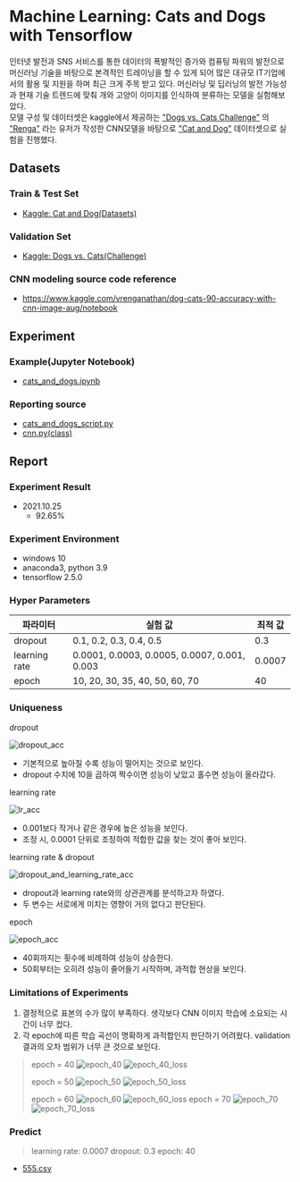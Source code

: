 # Machine Learning: Cats and Dogs with Tensorflow

인터넷 발전과 SNS 서비스를 통한 데이터의 폭발적인 증가와 컴퓨팅 파워의 발전으로 머신러닝 기술을 바탕으로 본격적인 트레이닝을 할 수 있게 되어 많은 대규모 IT기업에서의 활용 및 지원을 하며 최근 크게 주목 받고
있다. 머신러닝 및 딥러닝의 발전 가능성과 현재 기술 트렌드에 맞춰 개와 고양이 이미지를 인식하여 분류하는 모델을 실험해보았다.  
모델 구성 및 데이터셋은 kaggle에서 제공하는 ["Dogs vs. Cats Challenge"](https://www.kaggle.com/c/dogs-vs-cats/overview)
의 ["Renga"](https://www.kaggle.com/vrenganathan) 라는 유저가 작성한 CNN모델을 바탕으로
["Cat and Dog"](https://www.kaggle.com/tongpython/cat-and-dog) 데이터셋으로 실험을 진행했다.

## Datasets

### Train & Test Set

- [Kaggle: Cat and Dog(Datasets)](https://www.kaggle.com/tongpython/cat-and-dog)

### Validation Set

- [Kaggle: Dogs vs. Cats(Challenge)](https://www.kaggle.com/c/dogs-vs-cats/overview)

### CNN modeling source code reference

- https://www.kaggle.com/vrenganathan/dog-cats-90-accuracy-with-cnn-image-aug/notebook

## Experiment

### Example(Jupyter Notebook)

- [cats_and_dogs.ipynb](./cats_and_dogs.ipynb)

### Reporting source

- [cats_and_dogs_script.py](./src/cats_and_dogs_script.py)
- [cnn.py(class)](./src/cnn.py)

## Report

### Experiment Result

- 2021.10.25
    - 92.65%

### Experiment Environment

- windows 10
- anaconda3, python 3.9
- tensorflow 2.5.0

### Hyper Parameters

|파라미터|실험 값|최적 값|
|------|---|---|
|dropout|0.1, 0.2, 0.3, 0.4, 0.5|0.3|
|learning rate|0.0001, 0.0003, 0.0005, 0.0007, 0.001, 0.003|0.0007|
|epoch|10, 20, 30, 35, 40, 50, 60, 70|40|

### Uniqueness

dropout

![dropout_acc](./report/dropout_acc.png)

- 기본적으로 높아질 수록 성능이 떨어지는 것으로 보인다.
- dropout 수치에 10을 곱하여 짝수이면 성능이 낮았고 홀수면 성능이 올라갔다.

learning rate

![lr_acc](./report/learning_rate_acc.png)

- 0.001보다 작거나 같은 경우에 높은 성능을 보인다.
- 조정 시, 0.0001 단위로 조정하여 적합한 값을 찾는 것이 좋아 보인다.

learning rate & dropout

![dropout_and_learning_rate_acc](./report/dropout_and_learning_rate_acc.png)

- dropout과 learning rate와의 상관관계를 분석하고자 하였다.
- 두 변수는 서로에게 미치는 영향이 거의 없다고 판단된다.

epoch

![epoch_acc](./report/epoch_acc.png)

- 40회까지는 횟수에 비례하여 성능이 상승한다.
- 50회부터는 오히려 성능이 줄어들기 시작하며, 과적합 현상을 보인다.

### Limitations of Experiments

1. 결정적으로 표본의 수가 많이 부족하다. 생각보다 CNN 이미지 학습에 소요되는 시간이 너무 컸다.
2. 각 epoch에 따른 학습 곡선이 명확하게 과적합인지 판단하기 어려웠다. validation 결과의 오차 범위가 너무 큰 것으로 보인다.

> epoch = 40
> ![epoch_40](./report/cnn_dr=0.3_lr=0.0007_ep=40_acc.png)
> ![epoch_40_loss](./report/cnn_dr=0.3_lr=0.0007_ep=40_loss.png)
>
> epoch = 50
> ![epoch_50](./report/cnn_dr=0.3_lr=0.0007_ep=50_acc.png)
> ![epoch_50_loss](./report/cnn_dr=0.3_lr=0.0007_ep=50_loss.png)
>
> epoch = 60
> ![epoch_60](./report/cnn_dr=0.3_lr=0.0007_ep=60_acc.png)
> ![epoch_60_loss](./report/cnn_dr=0.3_lr=0.0007_ep=60_loss.png)
> epoch = 70
> ![epoch_70](./report/cnn_dr=0.3_lr=0.0007_ep=70_acc.png)
> ![epoch_70_loss](./report/cnn_dr=0.3_lr=0.0007_ep=70_loss.png)

### Predict

> learning rate: 0.0007
> dropout: 0.3
> epoch: 40

- [555.csv](./report/555.csv)